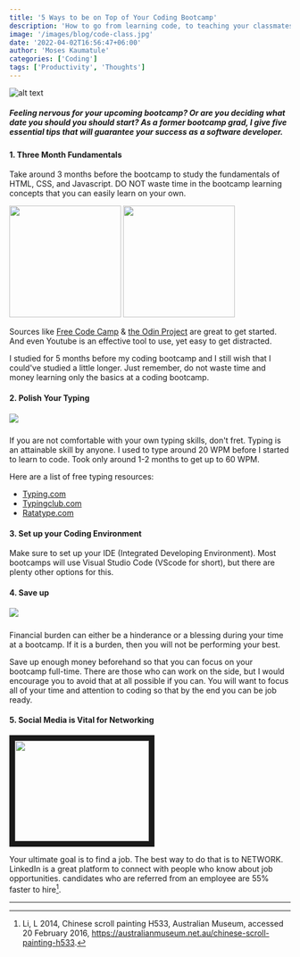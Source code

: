 ```yaml
---
title: '5 Ways to be on Top of Your Coding Bootcamp'
description: 'How to go from learning code, to teaching your classmates.'
image: '/images/blog/code-class.jpg'
date: '2022-04-02T16:56:47+06:00'
author: 'Moses Kaumatule'
categories: ['Coding']
tags: ['Productivity', 'Thoughts']
---
```


![alt text](https://media0.giphy.com/media/snEeOh54kCFxe/giphy.webp?cid=ecf05e479pk5sx24yste9nt045dvxb0r5ociu2wkoonar86y&rid=giphy.webp&ct=g)

##### Feeling nervous for your upcoming bootcamp? Or are you deciding what date you should you should start? As a former bootcamp grad, I give five essential tips that will guarantee your success as a software developer.

#### 1. Three Month Fundamentals

Take around 3 months before the bootcamp to study the fundamentals of HTML, CSS, and Javascript. DO NOT waste time in the bootcamp learning concepts that you can easily learn on your own.

<img src='https://upload.wikimedia.org/wikipedia/commons/3/39/FreeCodeCamp_logo.png' width='200'>
<img src='https://miro.medium.com/max/1000/0*otyi14oWF9dPW61i' width='200'>
<br />

Sources like [Free Code Camp](https://www.freecodecamp.org/) & [the Odin Project](https://www.theodinproject.com/home) are great to get started. And even Youtube is an effective tool to use, yet easy to get distracted.

I studied for 5 months before my coding bootcamp and I still wish that I could've studied a little longer. Just remember, do not waste time and money learning only the basics at a coding bootcamp.

#### 2. Polish Your Typing

##### ![](https://media2.giphy.com/media/13GIgrGdslD9oQ/200w.webp?cid=ecf05e47seydjnw2jpcereb3au867qcstdcwhxg15egi7wl1&rid=200w.webp&ct=g)

If you are not comfortable with your own typing skills, don't fret. Typing is an attainable skill by anyone. I used to type around 20 WPM before I started to learn to code. Took only around 1-2 months to get up to 60 WPM.

Here are a list of free typing resources:

<ul>
<li><a href='https://www.typing.com/'>Typing.com</a></li>
<li><a href='https://www.typingclub.com/'>Typingclub.com</a></li>
<li><a href='https://www.ratatype.com/'>Ratatype.com</a></li>
</ul>

#### 3. Set up your Coding Environment

Make sure to set up your IDE (Integrated Developing Environment). Most bootcamps will use Visual Studio Code (VScode for short), but there are plenty other options for this.

#### 4. Save up

##### ![](https://media3.giphy.com/media/5e22CwMaD4oMSk3Qpc/200w.webp?cid=ecf05e47pmul7smoppv59u1kyrg3p89327awp387xr3butmb&rid=200w.webp&ct=g)

Financial burden can either be a hinderance or a blessing during your time at a bootcamp. If it is a burden, then you will not be performing your best.

Save up enough money beforehand so that you can focus on your bootcamp full-time. There are those who can work on the side, but I would encourage you to avoid that at all possible if you can. You will want to focus all of your time and attention to coding so that by the end you can be job ready.

#### 5. Social Media is Vital for Networking

<a href="http://www.youtube.com/watch?feature=player_embedded&v=zd4ALKv8Das
" target="_blank"><img src="http://img.youtube.com/vi/zd4ALKv8Das/0.jpg" 
 width="240" height="180" border="10" /></a>

Your ultimate goal is to find a job. The best way to do that is to NETWORK. LinkedIn is a great platform to connect with people who know about job opportunities. candidates who are referred from an employee are 55% faster to hire[^3].

<hr/>

[^3]: Li, L 2014, Chinese scroll painting H533, Australian Museum, accessed 20 February 2016, <https://australianmuseum.net.au/chinese-scroll-painting-h533>.
